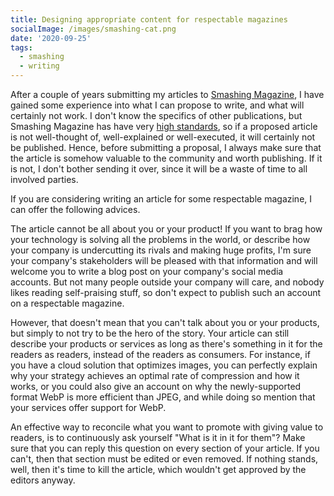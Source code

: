 ```yaml
---
title: Designing appropriate content for respectable magazines
socialImage: /images/smashing-cat.png
date: '2020-09-25'
tags:
  - smashing
  - writing
---
```


After a couple of years submitting my articles to [Smashing Magazine](https://www.smashingmagazine.com), I have gained some experience into what I can propose to write, and what will certainly not work. I don't know the specifics of other publications, but Smashing Magazine has have very [high standards](https://www.smashingmagazine.com/editorial-process/), so if a proposed article is not well-thought of, well-explained or well-executed, it will certainly not be published. Hence, before submitting a proposal, I always make sure that the article is somehow valuable to the community and worth publishing. If it is not, I don't bother sending it over, since it will be a waste of time to all involved parties. 

If you are considering writing an article for some respectable magazine, I can offer the following advices.

The article cannot be all about you or your product! If you want to brag how your technology is solving all the problems in the world, or describe how your company is undercutting its rivals and making huge profits, I'm sure your company's stakeholders will be pleased with that information and will welcome you to write a blog post on your company's social media accounts. But not many people outside your company will care, and nobody likes reading self-praising stuff, so don't expect to publish such an account on a respectable magazine.

However, that doesn't mean that you can't talk about you or your products, but simply to not try to be the hero of the story. Your article can still describe your products or services as long as there's something in it for the readers as readers, instead of the readers as consumers. For instance, if you have a cloud solution that optimizes images, you can perfectly explain why your strategy achieves an optimal rate of compression and how it works, or you could also give an account on why the newly-supported format WebP is more efficient than JPEG, and while doing so mention that your services offer support for WebP. 

An effective way to reconcile what you want to promote with giving value to readers, is to continuously ask yourself "What is it in it for them"? Make sure that you can reply this question on every section of your article. If you can't, then that section must be edited or even removed. If nothing stands, well, then it's time to kill the article, which wouldn't get approved by the editors anyway.
